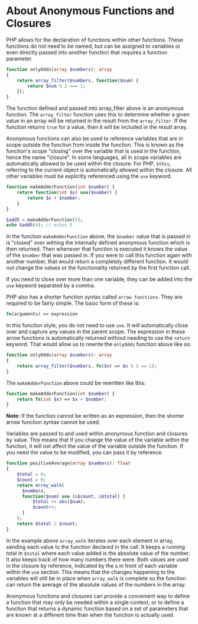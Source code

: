 # About Anonymous Functions and Closures

PHP allows for the declaration of functions within other functions. These functions do not need to be named, but can be assigned to variables or even directly passed into another function that requires a function parameter.

```php
function onlyOdds(array $numbers): array
{
    return array_filter($numbers, function($num) {
        return $num % 2 === 1;
    });
}
```

The function defined and passed into array_filter above is an anonymous function. The `array_filter` function uses this to determine whether a given value in an array will be returned in the result from the `array_filter`. If the function returns `true` for a value, then it will be included in the result array.

Anonymous functions can also be used to reference variables that are in scope outside the function from inside the function. This is known as the function's scope "closing" over the variable that is used in the function, hence the name "closure". In some languages, all in scope variables are automatically allowed to be used within the closure. For PHP, `$this`, referring to the current object is automatically allowed within the closure. All other variables must be explicitly referenced using the `use` keyword.

```php
function makeAdderFunction(int $number) {
    return function(int $x) use($number) {
        return $x + $number;
    }
}

$add5 = makeAdderFunction(5);
echo $add5(4); // echos 9
```

In the function `makeAdderFunction` above, the `$number` value that is passed in is "closed" over withing the internally defined anonymous function which is then returned. Then whenever that function is executed it knows the value of the `$number` that was passed in. If you were to call this function again with another number, that would return a completely different function. It would not change the values or the functionality returned by the first function call.

If you need to close over more than one variable, they can be added into the `use` keyword separated by a comma.

PHP also has a shorter function syntax called `arrow functions`. They are required to be fairly simple. The basic form of these is:

```php
fn(arguments) => expression
```

In this function style, you do not need to use `use`. It will automatically close over and capture any values in the parent scope. The expression in these arrow functions is automatically returned without needing to use the `return` keyword. That would allow us to rewrite the `onlyOdds` function above like so:

```php
function onlyOdds(array $numbers): array
{
    return array_filter($numbers, fn($n) => $n % 2 == 1);
}
```

The `makeAdderFunction` above could be rewritten like this:

```php
function makeAdderFunction(int $number) {
    return fn(int $x) => $x + $number;
}
```

**Note:** If the function cannot be written as an expression, then the shorter arrow function syntax cannot be used.

Variables are passed to and used within anonymous function and closures by value. This means that if you change the value of the variable within the function, it will not affect the value of the variable outside the function. If you need the value to be modified, you can pass it by reference.

```php
function positiveAverage(array $numbers): float
{
    $total = 0;
    $count = 0;
    return array_walk(
      $numbers, 
      function($num) use (&$count, &$total) {
          $total += abs($num);
          $count++;
      }
    );
    return $total / $count;
}
```

In the example above `array_walk` iterates over each element in array, sending each value to the function declared in the call. It keeps a running total in `$total` where each value added is the absolute value of the number. It also keeps track of how many numbers there were. Both values are used in the closure by reference, indicated by the `&` in front of each variable within the `use` section. This means that the changes happening to the variables will still be in place when `array_walk` is complete so the function can return the average of the absolute values of the numbers in the array.

Anonymous functions and closures can provide a convenient way to define a function that may only be needed within a single context, or to define a function that returns a dynamic function based on a set of parameters that are known at a different time than when the function is actually used.
